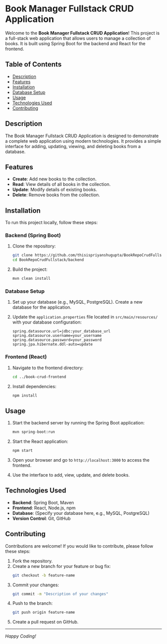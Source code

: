 # Book Manager Fullstack CRUD Application

Welcome to the **Book Manager Fullstack CRUD Application**! This project is a full-stack web application that allows users to manage a collection of books. It is built using Spring Boot for the backend and React for the frontend.

## Table of Contents

- [Description](#description)
- [Features](#features)
- [Installation](#installation)
- [Database Setup](#database-setup)
- [Usage](#usage)
- [Technologies Used](#technologies-used)
- [Contributing](#contributing)

## Description

The Book Manager Fullstack CRUD Application is designed to demonstrate a complete web application using modern technologies. It provides a simple interface for adding, updating, viewing, and deleting books from a database.

## Features

- **Create**: Add new books to the collection.
- **Read**: View details of all books in the collection.
- **Update**: Modify details of existing books.
- **Delete**: Remove books from the collection.

## Installation

To run this project locally, follow these steps:

### Backend (Spring Boot)

1. Clone the repository:
    ```sh
    git clone https://github.com/thisispriyanshugupta/BookRepoCrudFullstack.git
    cd BookRepoCrudFullstack/backend
    ```

2. Build the project:
    ```sh
    mvn clean install
    ```

### Database Setup

1. Set up your database (e.g., MySQL, PostgreSQL). Create a new database for the application.

2. Update the `application.properties` file located in `src/main/resources/` with your database configuration:
    ```properties
    spring.datasource.url=jdbc:your_database_url
    spring.datasource.username=your_username
    spring.datasource.password=your_password
    spring.jpa.hibernate.ddl-auto=update
    ```

### Frontend (React)

1. Navigate to the frontend directory:
    ```sh
    cd ../book-crud-frontend
    ```

2. Install dependencies:
    ```sh
    npm install
    ```

## Usage

1. Start the backend server by running the Spring Boot application:
    ```sh
    mvn spring-boot:run
    ```

2. Start the React application:
    ```sh
    npm start
    ```

3. Open your browser and go to `http://localhost:3000` to access the frontend.

4. Use the interface to add, view, update, and delete books.

## Technologies Used

- **Backend**: Spring Boot, Maven
- **Frontend**: React, Node.js, npm
- **Database**: (Specify your database here, e.g., MySQL, PostgreSQL)
- **Version Control**: Git, GitHub

## Contributing

Contributions are welcome! If you would like to contribute, please follow these steps:

1. Fork the repository.
2. Create a new branch for your feature or bug fix:
    ```sh
    git checkout -b feature-name
    ```
3. Commit your changes:
    ```sh
    git commit -m "Description of your changes"
    ```
4. Push to the branch:
    ```sh
    git push origin feature-name
    ```
5. Create a pull request on GitHub.

---

*Happy Coding!*
